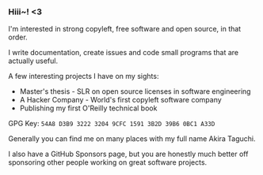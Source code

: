 ### Hiii~! <3
I'm interested in strong copyleft, free software and open source, in that order.

I write documentation, create issues and code small programs that are actually useful.

A few interesting projects I have on my sights:

- Master's thesis - SLR on open source licenses in software engineering
- A Hacker Company - World's first copyleft software company
- Publishing my first O'Reilly technical book

GPG Key: `54A8 D3B9 3222 3204 9CFC 1591 3B2D 39B6 0BC1 A33D`

Generally you can find me on many places with my full name Akira Taguchi.

I also have a GitHub Sponsors page, but you are honestly much better off sponsoring other people working on great software projects.

<!-- and yes i literally downloaded 5k+ repositories on bare metal. on windows. my defender was angry. -->
